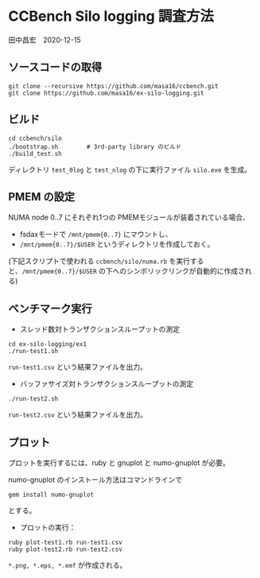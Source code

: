 # CCBench Silo logging 調査方法
田中昌宏　2020-12-15

## ソースコードの取得

```
git clone --recursive https://github.com/masa16/ccbench.git
git clone https://github.com/masa16/ex-silo-logging.git
```

## ビルド

```
cd ccbench/silo
./bootstrap.sh        # 3rd-party library のビルド
./build_test.sh
```

ディレクトリ `test_0log` と `test_nlog` の下に実行ファイル `silo.exe` を生成。

## PMEM の設定

NUMA node 0..7 にそれぞれ1つの PMEMモジュールが装着されている場合、
* fsdaxモードで `/mnt/pmem{0..7}` にマウントし、
* `/mnt/pmem{0..7}/$USER` というディレクトリを作成しておく。

(下記スクリプトで使われる `ccbench/silo/numa.rb` を実行すると、`/mnt/pmem{0..7}/$USER` の下へのシンボリックリンクが自動的に作成される)

## ベンチマーク実行

* スレッド数対トランザクションスループットの測定

```
cd ex-silo-logging/ex1
./run-test1.sh
```

`run-test1.csv` という結果ファイルを出力。

* バッファサイズ対トランザクションスループットの測定

```
./run-test2.sh
```

`run-test2.csv` という結果ファイルを出力。

## プロット

プロットを実行するには、ruby と gnuplot と numo-gnuplot が必要。

numo-gnuplot のインストール方法はコマンドラインで

```
gem install numo-gnuplot
```

とする。

* プロットの実行：

```
ruby plot-test1.rb run-test1.csv
ruby plot-test2.rb run-test2.csv
```

`*.png, *.eps, *.emf` が作成される。
